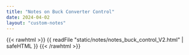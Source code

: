 ```yaml
---
title: "Notes on Buck Converter Control"
date: 2024-04-02
layout: "custom-notes"
---
```


{{< rawhtml >}}
{{ readFile "static/notes/notes_buck_control_V2.html" | safeHTML }}
{{< /rawhtml >}}
